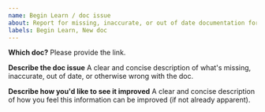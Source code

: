```yaml
---
name: Begin Learn / doc issue
about: Report for missing, inaccurate, or out of date documentation for Begin Learn (learn.begin.com)
labels: Begin Learn, New doc
---
```

**Which doc?**
Please provide the link.


**Describe the doc issue**
A clear and concise description of what's missing, inaccurate, out of date, or otherwise wrong with the doc.


**Describe how you'd like to see it improved**
A clear and concise description of how you feel this information can be improved (if not already apparent).
